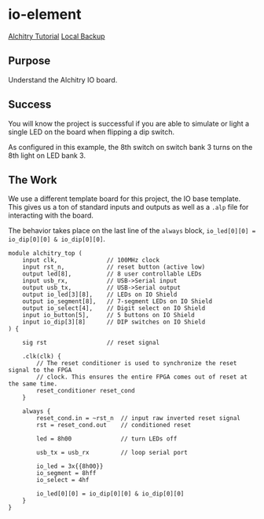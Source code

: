 # io-element

[Alchitry Tutorial](https://alchitry.com/tutorials/io-element/)
[Local Backup](/reference/Io%20Element.pdf)

## Purpose

Understand the Alchitry IO board.

## Success

You will know the project is successful if you are able to simulate or light a single LED on the board when flipping a dip switch.

As configured in this example, the 8th switch on switch bank 3 turns on the 8th light on LED bank 3.

## The Work

We use a different template board for this project, the IO base template. This gives us a ton of standard inputs and outputs as well as a `.alp` file for interacting with the board.

The behavior takes place on the last line of the `always` block, `io_led[0][0] = io_dip[0][0] & io_dip[0][0]`.

```hdl
module alchitry_top (
    input clk,              // 100MHz clock
    input rst_n,            // reset button (active low)
    output led[8],          // 8 user controllable LEDs
    input usb_rx,           // USB->Serial input
    output usb_tx,          // USB->Serial output
    output io_led[3][8],    // LEDs on IO Shield
    output io_segment[8],   // 7-segment LEDs on IO Shield
    output io_select[4],    // Digit select on IO Shield
    input io_button[5],     // 5 buttons on IO Shield
    input io_dip[3][8]      // DIP switches on IO Shield
) {
    
    sig rst                 // reset signal
    
    .clk(clk) {
        // The reset conditioner is used to synchronize the reset signal to the FPGA
        // clock. This ensures the entire FPGA comes out of reset at the same time.
        reset_conditioner reset_cond
    }
    
    always {
        reset_cond.in = ~rst_n  // input raw inverted reset signal
        rst = reset_cond.out    // conditioned reset
        
        led = 8h00              // turn LEDs off
        
        usb_tx = usb_rx         // loop serial port
        
        io_led = 3x{{8h00}}
        io_segment = 8hff
        io_select = 4hf
        
        io_led[0][0] = io_dip[0][0] & io_dip[0][0]
    }
}
```